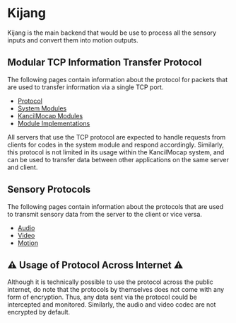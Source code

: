 # Kijang

Kijang is the main backend that would be use to process all the sensory inputs and convert them into motion outputs.

## Modular TCP Information Transfer Protocol

The following pages contain information about the protocol for packets that are used to transfer information via a single TCP port.

- [Protocol](./tcp-protocol)
- [System Modules](./tcp-module-system)
- [KancilMocap Modules](./tcp-module-kancilmocap)
- [Module Implementations](./tcp-module-implementation)

All servers that use the TCP protocol are expected to handle requests from clients for codes in the system module and respond accordingly. Similarly, this protocol is not limited in its usage within the KancilMocap system, and can be used to transfer data between other applications on the same server and client.

## Sensory Protocols

The following pages contain information about the protocols that are used to transmit sensory data from the server to the client or vice versa.

- [Audio](./udp-audio)
- [Video](./udp-video)
- [Motion](./udp-motion)

## ⚠ Usage of Protocol Across Internet ⚠

Although it is technically possible to use the protocol across the public internet, do note that the protocols by themselves does not come with any form of encryption. Thus, any data sent via the protocol could be intercepted and monitored. Similarly, the audio and video codec are not encrypted by default.
